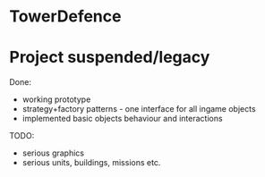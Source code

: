 # TowerDefence

# Project suspended/legacy

Done:
- working prototype
- strategy+factory patterns - one interface for all ingame objects
- implemented basic objects behaviour and interactions

TODO: 
- serious graphics
- serious units, buildings, missions etc.
